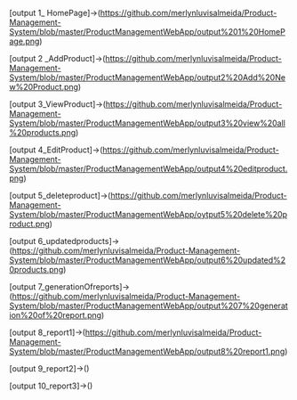 [output 1_ HomePage]->(https://github.com/merlynluvisalmeida/Product-Management-System/blob/master/ProductManagementWebApp/output%201%20HomePage.png)

[output 2 _AddProduct]->(https://github.com/merlynluvisalmeida/Product-Management-System/blob/master/ProductManagementWebApp/output2%20Add%20New%20Product.png)

[output 3_ViewProduct]->(https://github.com/merlynluvisalmeida/Product-Management-System/blob/master/ProductManagementWebApp/output3%20view%20all%20products.png)

[output 4_EditProduct]->(https://github.com/merlynluvisalmeida/Product-Management-System/blob/master/ProductManagementWebApp/output4%20editproduct.png)

[output 5_deleteproduct]->(https://github.com/merlynluvisalmeida/Product-Management-System/blob/master/ProductManagementWebApp/oytput5%20delete%20product.png)

[output 6_updatedproducts]->(https://github.com/merlynluvisalmeida/Product-Management-System/blob/master/ProductManagementWebApp/output6%20updated%20products.png)

[output 7_generationOfreports]->(https://github.com/merlynluvisalmeida/Product-Management-System/blob/master/ProductManagementWebApp/output%207%20generation%20of%20report.png)

[output 8_report1]->(https://github.com/merlynluvisalmeida/Product-Management-System/blob/master/ProductManagementWebApp/output8%20report1.png)

[output 9_report2]->()

[output 10_report3]->()
